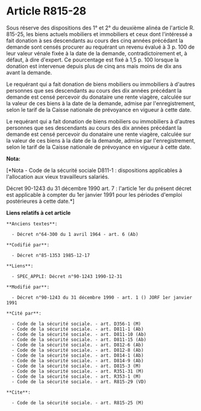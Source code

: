 # Article R815-28

Sous réserve des dispositions des 1° et 2° du deuxième alinéa de l'article R. 815-25, les biens actuels mobiliers et
immobiliers et ceux dont l'intéressé a fait donation à ses descendants au cours des cinq années précédant la demande sont
censés procurer au requérant un revenu évalué à 3 p. 100 de leur valeur vénale fixée à la date de la demande,
contradictoirement et, à défaut, à dire d'expert. Ce pourcentage est fixé à 1,5 p. 100 lorsque la donation est intervenue
depuis plus de cinq ans mais moins de dix ans avant la demande. 

Le requérant qui a fait donation de biens mobiliers ou immobiliers à d'autres personnes que ses descendants au cours des dix
années précédant la demande est censé percevoir du donataire une rente viagère, calculée sur la valeur de ces biens à la date
de la demande, admise par l'enregistrement, selon le tarif de la Caisse nationale de prévoyance en vigueur à cette date. 

Le requérant qui a fait donation de biens mobiliers ou immobiliers à d'autres personnes que ses descendants au cours des dix
années précédant la demande est censé percevoir du donataire une rente viagère, calculée sur la valeur de ces biens à la date
de la demande, admise par l'enregistrement, selon le tarif de la Caisse nationale de prévoyance en vigueur à cette date.

**Nota:**

[*Nota - Code de la sécurité sociale D811-1 : dispositions applicables à l'allocation aux vieux travailleurs salariés.

Décret 90-1243 du 31 décembre 1990 art. 7 : l'article 1er du présent décret est applicable à compter du 1er janvier 1991 pour
les périodes d'emploi postérieures à cette date.*]

**Liens relatifs à cet article**

	**Anciens textes**:

	  - Décret n°64-300 du 1 avril 1964 - art. 6 (Ab)

	**Codifié par**:

	  - Décret n°85-1353 1985-12-17

	**Liens**:

	  - SPEC_APPLI: Décret n°90-1243 1990-12-31

	**Modifié par**:

	  - Décret n°90-1243 du 31 décembre 1990 - art. 1 () JORF 1er janvier 1991

	**Cité par**:

	  - Code de la sécurité sociale. - art. D356-1 (M)
	  - Code de la sécurité sociale. - art. D811-1 (Ab)
	  - Code de la sécurité sociale. - art. D811-10 (Ab)
	  - Code de la sécurité sociale. - art. D811-15 (Ab)
	  - Code de la sécurité sociale. - art. D812-6 (Ab)
	  - Code de la sécurité sociale. - art. D812-8 (Ab)
	  - Code de la sécurité sociale. - art. D814-1 (Ab)
	  - Code de la sécurité sociale. - art. D814-9 (Ab)
	  - Code de la sécurité sociale. - art. D815-3 (M)
	  - Code de la sécurité sociale. - art. R351-31 (M)
	  - Code de la sécurité sociale. - art. R353-1 (M)
	  - Code de la sécurité sociale. - art. R815-29 (VD)

	**Cite**:

	  - Code de la sécurité sociale. - art. R815-25 (M)

